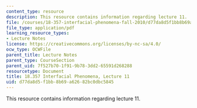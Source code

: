 ```yaml
---
content_type: resource
description: This resource contains information regarding lecture 11.
file: /courses/18-357-interfacial-phenomena-fall-2010/d77da8d5f1bb8b69a62682bc0dbc5845_MIT18_357F10_Lecture11.pdf
file_type: application/pdf
learning_resource_types:
- Lecture Notes
license: https://creativecommons.org/licenses/by-nc-sa/4.0/
ocw_type: OCWFile
parent_title: Lecture Notes
parent_type: CourseSection
parent_uid: 7f527b70-1f91-9b78-3dd2-65591d268288
resourcetype: Document
title: 18.357 Interfacial Phenomena, Lecture 11
uid: d77da8d5-f1bb-8b69-a626-82bc0dbc5845
---
```

This resource contains information regarding lecture 11.
